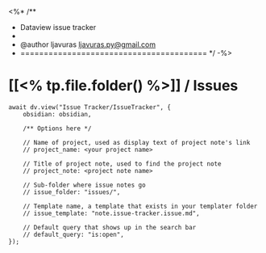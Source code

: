 <%*
/**
 * Dataview issue tracker
 * 
 * @author ljavuras <ljavuras.py@gmail.com>
 * ======================================== */
-%>
# [[<% tp.file.folder() %>]] / Issues
```dataviewjs
await dv.view("Issue Tracker/IssueTracker", {
    obsidian: obsidian,

    /** Options here */

    // Name of project, used as display text of project note's link
    // project_name: <your project name>

    // Title of project note, used to find the project note
    // project_note: <project note name>

    // Sub-folder where issue notes go
    // issue_folder: "issues/",

    // Template name, a template that exists in your templater folder
    // issue_template: "note.issue-tracker.issue.md",

    // Default query that shows up in the search bar
    // default_query: "is:open",
});
```